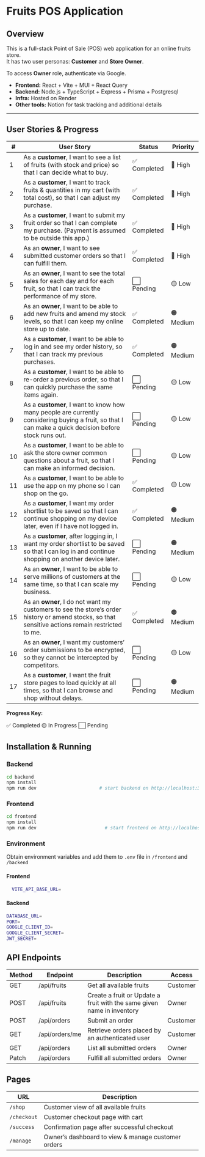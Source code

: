 # Fruits POS Application

## Overview

This is a full-stack Point of Sale (POS) web application for an online fruits store.  
It has two user personas: **Customer** and **Store Owner**.

To access **Owner** role, authenticate via Google.

- **Frontend:** React + Vite + MUI + React Query
- **Backend:** Node.js + TypeScript + Express + Prisma + Postgresql
- **Infra:** Hosted on Render
- **Other tools:** Notion for task tracking and additional details

---

## User Stories & Progress

| #   | User Story                                                                                                                                             | Status       | Priority  |
| --- | ------------------------------------------------------------------------------------------------------------------------------------------------------ | ------------ | --------- |
| 1   | As a **customer**, I want to see a list of fruits (with stock and price) so that I can decide what to buy.                                             | ✅ Completed | 🔴 High   |
| 2   | As a **customer**, I want to track fruits & quantities in my cart (with total cost), so that I can adjust my purchase.                                 | ✅ Completed | 🔴 High   |
| 3   | As a **customer**, I want to submit my fruit order so that I can complete my purchase. (Payment is assumed to be outside this app.)                    | ✅ Completed | 🔴 High   |
| 4   | As an **owner**, I want to see submitted customer orders so that I can fulfill them.                                                                   | ✅ Completed | 🔴 High   |
| 5   | As an **owner**, I want to see the total sales for each day and for each fruit, so that I can track the performance of my store.                       | ⬜ Pending   | 🟡 Low    |
| 6   | As an **owner**, I want to be able to add new fruits and amend my stock levels, so that I can keep my online store up to date.                         | ✅ Completed | 🟠 Medium |
| 7   | As a **customer**, I want to be able to log in and see my order history, so that I can track my previous purchases.                                    | ✅ Completed | 🟠 Medium |
| 8   | As a **customer**, I want to be able to re-order a previous order, so that I can quickly purchase the same items again.                                | ⬜ Pending   | 🟡 Low    |
| 9   | As a **customer**, I want to know how many people are currently considering buying a fruit, so that I can make a quick decision before stock runs out. | ⬜ Pending   | 🟡 Low    |
| 10  | As a **customer**, I want to be able to ask the store owner common questions about a fruit, so that I can make an informed decision.                   | ⬜ Pending   | 🟡 Low    |
| 11  | As a **customer**, I want to be able to use the app on my phone so I can shop on the go.                                                               | ✅ Completed | 🟡 Low    |
| 12  | As a **customer**, I want my order shortlist to be saved so that I can continue shopping on my device later, even if I have not logged in.             | ✅ Completed | 🟠 Medium |
| 13  | As a **customer**, after logging in, I want my order shortlist to be saved so that I can log in and continue shopping on another device later.         | ⬜ Pending   | 🟠 Medium |
| 14  | As an **owner**, I want to be able to serve millions of customers at the same time, so that I can scale my business.                                   | ⬜ Pending   | 🟡 Low    |
| 15  | As an **owner**, I do not want my customers to see the store’s order history or amend stocks, so that sensitive actions remain restricted to me.       | ✅ Completed | 🟠 Medium |
| 16  | As an **owner**, I want my customers’ order submissions to be encrypted, so they cannot be intercepted by competitors.                                 | ⬜ Pending   | 🟡 Low    |
| 17  | As a **customer**, I want the fruit store pages to load quickly at all times, so that I can browse and shop without delays.                            | ⬜ Pending   | 🟠 Medium |

**Progress Key:**

✅ Completed
🟡 In Progress
⬜ Pending

## Installation & Running

### Backend

```bash
cd backend
npm install
npm run dev                       # start backend on http://localhost:3000
```

### Frontend

```bash
cd frontend
npm install
npm run dev                         # start frontend on http://localhost:5173 (default)
```

### Environment

Obtain environment variables and add them to `.env` file in `/frontend` and `/backend`

#### Frontend

```bash
  VITE_API_BASE_URL=
```

#### Backend

```bash
DATABASE_URL=
PORT=
GOOGLE_CLIENT_ID=
GOOGLE_CLIENT_SECRET=
JWT_SECRET=
```

## API Endpoints

| Method | Endpoint       | Description                                                            | Access   |
| ------ | -------------- | ---------------------------------------------------------------------- | -------- |
| GET    | /api/fruits    | Get all available fruits                                               | Customer |
| POST   | /api/fruits    | Create a fruit or Update a fruit with the same given name in inventory | Owner    |
| POST   | /api/orders    | Submit an order                                                        | Customer |
| GET    | /api/orders/me | Retrieve orders placed by an authenticated user                        | Customer |
| GET    | /api/orders    | List all submitted orders                                              | Owner    |
| Patch  | /api/orders    | Fulfill all submitted orders                                           | Owner    |

## Pages

| URL         | Description                                        |
| ----------- | -------------------------------------------------- |
| `/shop`     | Customer view of all available fruits              |
| `/checkout` | Customer checkout page with cart                   |
| `/success`  | Confirmation page after successful checkout        |
| `/manage`   | Owner’s dashboard to view & manage customer orders |
